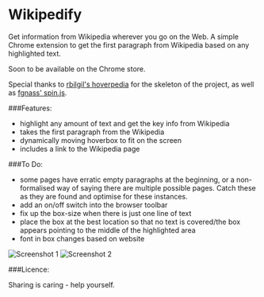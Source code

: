 Wikipedify
==========

Get information from Wikipedia wherever you go on the Web. A simple Chrome extension to get the first paragraph from Wikipedia based on any highlighted text. 

Soon to be available on the Chrome store.

Special thanks to [rbilgil's hoverpedia](https://github.com/rbilgil/hoverpedia) for the skeleton of the project, as well as [fgnass' spin.js](https://github.com/fgnass/spin.js/).


###Features:
- highlight any amount of text and get the key info from Wikipedia
- takes the first paragraph from the Wikipedia
- dynamically moving hoverbox to fit on the screen
- includes a link to the Wikipedia page

###To Do:
- some pages have erratic empty paragraphs at the beginning, or a non-formalised way of saying there are multiple possible pages. Catch these as they are found and optimise for these instances.
- add an on/off switch into the browser toolbar
- fix up the box-size when there is just one line of text
- place the box at the best location so that no text is covered/the box appears pointing to the middle of the highlighted area
- font in box changes based on website


![Screenshot 1](https://raw.github.com/nicholasgubbins/wikipedify/master/screenshots/ss1.png)
![Screenshot 2](https://raw.github.com/nicholasgubbins/wikipedify/master/screenshots/ss2.png)

###Licence:

Sharing is caring - help yourself.